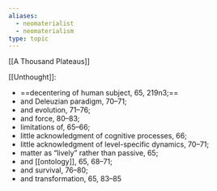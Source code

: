 ```yaml
---
aliases:
  - neomaterialist
  - neomaterialism
type: topic
---
```

[[A Thousand Plateaus]]

[[Unthought]]:
- ==decentering of human subject, 65, 219n3;== 
- and Deleuzian paradigm, 70–71; 
- and evolution, 71–76; 
- and force, 80–83; 
- limitations of, 65–66; 
- little acknowledgment of cognitive processes, 66; 
- little acknowledgment of level-specific dynamics, 70–71; 
- matter as “lively” rather than passive, 65; 
- and [[ontology]], 65, 68–71; 
- and survival, 76–80; 
- and transformation, 65, 83–85 
